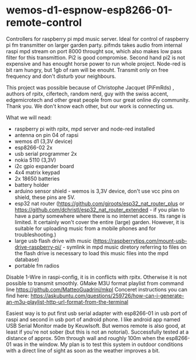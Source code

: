 # wemos-d1-espnow-esp8266-01-remote-control
Controllers for raspberry pi mpd music server. Ideal for control of raspberry pi fm transmitter on larger garden party.  pifmds takes audio from internal raspi mpd stream on port 8000 throught sox, which also makes low pass filter for this transmittion.  Pi2 is good compromise. Second hand pi2 is not expensive and has enought horse power to run whole project. Node-red is bit ram hungry, but 1gb of ram will be enouht. Transmit only on free frequency and don't disturb your neighbours. 

This project was possible because of Christophe Jacquet (PiFmRds) , authors of rpitx, cifertech, random nerd, guy with the swiss accent, edgemicrotech and other great people from our great online diy community. Thank you. We don't know each other, but our work is connecting us. 

What we will nead:
- raspberry pi with rpitx, mpd server and node-red installed
- antenna on pin 04 of rapsi
- wemos d1 (3,3V device)
- esp8266-02 2x
- usb serial programmer 2x
- nokia 5110 (3,3V)
- i2c gpio expander board
- 4x4 matrix keypad
- 2x 18650 batteries
- battery holder
- arduino sensor shield - wemos is 3,3V device, don't use vcc pins on shield, these pins are 5V.
- esp32 nat router (https://github.com/gjroots/esp32_nat_router_plus or https://github.com/dchristl/esp32_nat_router_extended - if you plan to have a party somewhere where there is no internet access. Its range is limited. It certainly won't cover the entire (large) garden. However, it is suitable for uploading music from a mobile phones and for troubleshooting.)
- large usb flash drive with music (https://raspberrytips.com/mount-usb-drive-raspberry-pi/ - symlink in mpd music diretory referring to files on the flash drive is necessary to load this music files into the mpd database)
- portable fm radios

Disable 1-Wire in raspi-config, it is in conflicts with rpitx. Otherwise it is not possible to transmit smoothly.  GMake M3U format playlist from command line  https://github.com/MatteoGuadrini/mkpl Conceret instructions you can find here: https://askubuntu.com/questions/259726/how-can-i-generate-an-m3u-playlist-http-url-format-from-the-terminal

Easiest way is to put first usb serial adapter with esp8266-01 in usb port of raspi and second in usb port of android phone. I like android app named USB Serial Monitor made by Keuwlsoft. But wemos remote is also good, at least if you're not sober (but this is not an notorial). Successfully tested at a distance of approx. 50m through wall and roughly 100m when the esp8266-01 was in the window. My plan is to test this system in outdoor conditions with a direct line of sight as soon as the weather improves a bit.
